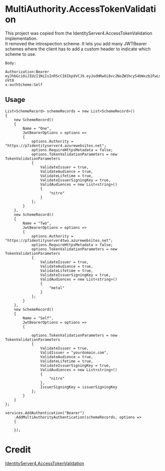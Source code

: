 # MultiAuthority.AccessTokenValidation
This project was copied from the IdentityServer4.AccessTokenValidation implementation.  
It removed the introspection scheme.  It lets you add many JWTBearer schemes where the client has to add a custom header to indicate which scheme to use.

```
Body:

Authorization:Bearer eyJhbGciOiJIUzI1NiIsInR5cCI6IkpXVCJ9.eyJodHRwOi8vc2NoZW1hcy54bWxzb2FwLm9yZy93cy8yMDA1LzA1L2lkZW50aXR5L2NsYWltcy9uYW1lIjoiYm9iIiwic3ViIjoiYm9iIiwiYXVkIjpbInlvdXJkb21haW4uY29tIiwibml0cm8iXSwiZXhwIjoxNTI1MzU4ODcxLCJpc3MiOiJ5b3VyZG9tYWluLmNvbSJ9.5DJ2Nw7TLo2XpnORXPtGnhtAcBaSj5AJApbd8e-nVt8
x-authScheme:Self

```

## Usage 
```
List<SchemeRecord> schemeRecords = new List<SchemeRecord>()
{
    new SchemeRecord()
    {
        Name = "One",
        JwtBearerOptions = options =>
        {
            options.Authority = "https://p7identityserver4.azurewebsites.net";
            options.RequireHttpsMetadata = false;
            options.TokenValidationParameters = new TokenValidationParameters
            {
                ValidateIssuer = true,
                ValidateAudience = true,
                ValidateLifetime = true,
                ValidateIssuerSigningKey = true,
                ValidAudiences = new List<string>()
                {
                    "nitro"
                }
            };
        }
    },
    new SchemeRecord()
    {
        Name = "Two",
        JwtBearerOptions = options =>
        {
            options.Authority = "https://p7identityserver4two.azurewebsites.net";
            options.RequireHttpsMetadata = false;
            options.TokenValidationParameters = new TokenValidationParameters
            {
                ValidateIssuer = true,
                ValidateAudience = true,
                ValidateLifetime = true,
                ValidateIssuerSigningKey = true,
                ValidAudiences = new List<string>()
                {
                    "metal"
                }
            };
        }
    },
    new SchemeRecord()
    {
        Name = "Self",
        JwtBearerOptions = options =>
        {
                       
            options.TokenValidationParameters = new TokenValidationParameters
            {
                ValidateIssuer = true,
                ValidIssuer = "yourdomain.com",
                ValidateAudience = true,
                ValidateLifetime = true,
                ValidateIssuerSigningKey = true,
                ValidAudiences = new List<string>()
                {
                    "nitro"
                },
                IssuerSigningKey = issuerSigningKey
            };
        }
    }
};

services.AddAuthentication("Bearer")
    .AddMultiAuthorityAuthentication(schemeRecords, options =>
    {
 
    });
```


# Credit

[IdentityServer4.AccessTokenValidation](https://github.com/IdentityServer/IdentityServer4.AccessTokenValidation)
